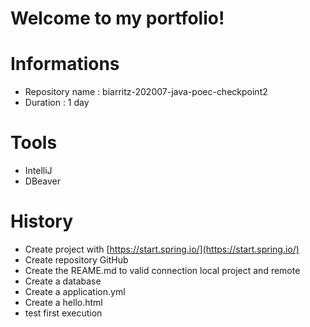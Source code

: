 # Welcome to my portfolio!

# Informations
- Repository name :  biarritz-202007-java-poec-checkpoint2
- Duration : 1 day


# Tools

- IntelliJ
- DBeaver


# History

- Create project with [https://start.spring.io/](https://start.spring.io/)
- Create repository GitHub
- Create the REAME.md to valid connection local project and remote
- Create a database
- Create a application.yml
- Create a hello.html
- test first execution

